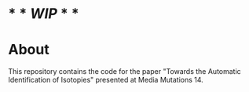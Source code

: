 # * * *WIP* * *

# About

This repository contains the code for the paper "Towards the Automatic Identification of Isotopies" presented at Media Mutations 14.
